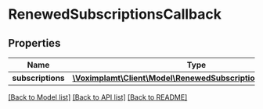 # RenewedSubscriptionsCallback

## Properties
Name | Type | Description | Notes
------------ | ------------- | ------------- | -------------
**subscriptions** | [**\Voximplamt\Client\Model\RenewedSubscriptionsCallbackItem[]**](RenewedSubscriptionsCallbackItem.md) |  | [optional] 

[[Back to Model list]](../README.md#documentation-for-models) [[Back to API list]](../README.md#documentation-for-api-endpoints) [[Back to README]](../README.md)


